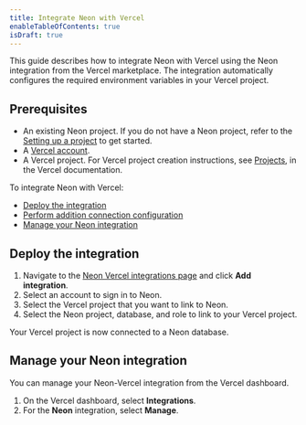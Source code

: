 ```yaml
---
title: Integrate Neon with Vercel
enableTableOfContents: true
isDraft: true
---
```


This guide describes how to integrate Neon with Vercel using the Neon integration from the Vercel marketplace. The integration automatically configures the required environment variables in your Vercel project.

## Prerequisites

- An existing Neon project. If you do not have a Neon project, refer to the [Setting up a project](../get-started-with-neon/setting-up-a-project/) to get started.
- A [Vercel account](https://vercel.com).
- A Vercel project. For Vercel project creation instructions, see [Projects](https://vercel.com/docs/concepts/projects/overview), in the Vercel documentation.

To integrate Neon with Vercel:

- [Deploy the integration](#deploy-the-integration)
- [Perform addition connection configuration](#perform-addition-connection-configuration)
- [Manage your Neon integration](#manage-your-neon-integration)

## Deploy the integration

1. Navigate to the [Neon Vercel integrations page](https://vercel.com/integrations/neon) and click **Add integration**.
1. Select an account to sign in to Neon.
1. Select the Vercel project that you want to link to Neon.
1. Select the Neon project, database, and role to link to your Vercel project.

Your Vercel project is now connected to a Neon database.

## Manage your Neon integration

You can manage your Neon-Vercel integration from the Vercel dashboard.

1. On the Vercel dashboard, select **Integrations**.
1. For the **Neon** integration, select **Manage**.